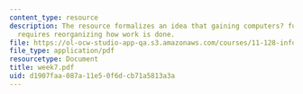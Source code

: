 ```yaml
---
content_type: resource
description: The resource formalizes an idea that gaining computers? full benefits
  requires reorganizing how work is done.
file: https://ol-ocw-studio-app-qa.s3.amazonaws.com/courses/11-128-information-technology-and-the-labor-market-spring-2005/d1907faa087a11e50f6dcb71a5813a3a_week7.pdf
file_type: application/pdf
resourcetype: Document
title: week7.pdf
uid: d1907faa-087a-11e5-0f6d-cb71a5813a3a
---
```

